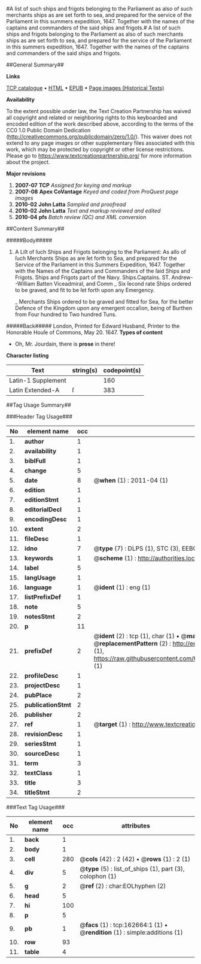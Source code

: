 #A list of such ships and frigots belonging to the Parliament as also of such merchants ships as are set forth to sea, and prepared for the service of the Parliament in this summers expedition, 1647. Together with the names of the captains and commanders of the said ships and frigots.#
A list of such ships and frigots belonging to the Parliament as also of such merchants ships as are set forth to sea, and prepared for the service of the Parliament in this summers expedition, 1647. Together with the names of the captains and commanders of the said ships and frigots.

##General Summary##

**Links**

[TCP catalogue](http://www.ota.ox.ac.uk/tcp/)  • 
[HTML](http://tei.it.ox.ac.uk/tcp/Texts-HTML/free/A88/A88327.html)  • 
[EPUB](http://tei.it.ox.ac.uk/tcp/Texts-EPUB/free/A88/A88327.epub) • 
[Page images (Historical Texts)](https://historicaltexts.jisc.ac.uk/eebo-99869229e)

**Availability**

To the extent possible under law, the Text Creation Partnership has waived all copyright and related or neighboring rights to this keyboarded and encoded edition of the work described above, according to the terms of the CC0 1.0 Public Domain Dedication (http://creativecommons.org/publicdomain/zero/1.0/). This waiver does not extend to any page images or other supplementary files associated with this work, which may be protected by copyright or other license restrictions. Please go to https://www.textcreationpartnership.org/ for more information about the project.

**Major revisions**

1. __2007-07__ __TCP__ *Assigned for keying and markup*
1. __2007-08__ __Apex CoVantage__ *Keyed and coded from ProQuest page images*
1. __2010-02__ __John Latta__ *Sampled and proofread*
1. __2010-02__ __John Latta__ *Text and markup reviewed and edited*
1. __2010-04__ __pfs__ *Batch review (QC) and XML conversion*

##Content Summary##

#####Body#####

1. A Liſt of ſuch Ships and Frigots belonging to the Parliament: As alſo of ſuch Merchants Ships as are ſet forth to Sea, and prepared for the Service of the Parliament in this Summers Expedition, 1647. Together with the Names of the Captains and Commanders of the ſaid Ships and Frigots.
Ships and Frigots part of the Navy. Ships.Captains. ST. Andrew--William Batten Viceadmiral, and Comm
    _ Six ſecond rate Ships ordered to be graved, and fit to be ſet forth upon any Emergency.

    _ Merchants Ships ordered to be graved and fitted for Sea, for the better Defence of the Kingdom upon any emergent occaſion, being of Burthen from Four hundred to Two hundred Tuns.

#####Back#####
London, Printed for Edward Husband, Printer to the Honorable Houſe of Commons, May 20. 1647.
**Types of content**

  * Oh, Mr. Jourdain, there is **prose** in there!

**Character listing**


|Text|string(s)|codepoint(s)|
|---|---|---|
|Latin-1 Supplement| |160|
|Latin Extended-A|ſ|383|

##Tag Usage Summary##

###Header Tag Usage###

|No|element name|occ|attributes|
|---|---|---|---|
|1.|__author__|1||
|2.|__availability__|1||
|3.|__biblFull__|1||
|4.|__change__|5||
|5.|__date__|8| @__when__ (1) : 2011-04 (1)|
|6.|__edition__|1||
|7.|__editionStmt__|1||
|8.|__editorialDecl__|1||
|9.|__encodingDesc__|1||
|10.|__extent__|2||
|11.|__fileDesc__|1||
|12.|__idno__|7| @__type__ (7) : DLPS (1), STC (3), EEBO-CITATION (1), PROQUEST (1), VID (1)|
|13.|__keywords__|1| @__scheme__ (1) : http://authorities.loc.gov/ (1)|
|14.|__label__|5||
|15.|__langUsage__|1||
|16.|__language__|1| @__ident__ (1) : eng (1)|
|17.|__listPrefixDef__|1||
|18.|__note__|5||
|19.|__notesStmt__|2||
|20.|__p__|11||
|21.|__prefixDef__|2| @__ident__ (2) : tcp (1), char (1)  •  @__matchPattern__ (2) : ([0-9\-]+):([0-9IVX]+) (1), (.+) (1)  •  @__replacementPattern__ (2) : http://eebo.chadwyck.com/downloadtiff?vid=$1&page=$2 (1), https://raw.githubusercontent.com/textcreationpartnership/Texts/master/tcpchars.xml#$1 (1)|
|22.|__profileDesc__|1||
|23.|__projectDesc__|1||
|24.|__pubPlace__|2||
|25.|__publicationStmt__|2||
|26.|__publisher__|2||
|27.|__ref__|1| @__target__ (1) : http://www.textcreationpartnership.org/docs/. (1)|
|28.|__revisionDesc__|1||
|29.|__seriesStmt__|1||
|30.|__sourceDesc__|1||
|31.|__term__|3||
|32.|__textClass__|1||
|33.|__title__|3||
|34.|__titleStmt__|2||


###Text Tag Usage###

|No|element name|occ|attributes|
|---|---|---|---|
|1.|__back__|1||
|2.|__body__|1||
|3.|__cell__|280| @__cols__ (42) : 2 (42)  •  @__rows__ (1) : 2 (1)|
|4.|__div__|5| @__type__ (5) : list_of_ships (1), part (3), colophon (1)|
|5.|__g__|2| @__ref__ (2) : char:EOLhyphen (2)|
|6.|__head__|5||
|7.|__hi__|100||
|8.|__p__|5||
|9.|__pb__|1| @__facs__ (1) : tcp:162664:1 (1)  •  @__rendition__ (1) : simple:additions (1)|
|10.|__row__|93||
|11.|__table__|4||
